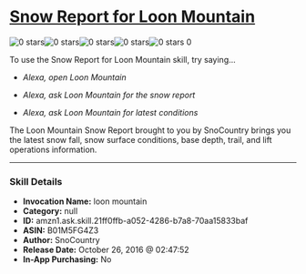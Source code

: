 # [Snow Report for Loon Mountain](http://alexa.amazon.com/#skills/amzn1.ask.skill.21ff0ffb-a052-4286-b7a8-70aa15833baf)
![0 stars](../../images/ic_star_border_black_18dp_1x.png)![0 stars](../../images/ic_star_border_black_18dp_1x.png)![0 stars](../../images/ic_star_border_black_18dp_1x.png)![0 stars](../../images/ic_star_border_black_18dp_1x.png)![0 stars](../../images/ic_star_border_black_18dp_1x.png) 0

To use the Snow Report for Loon Mountain skill, try saying...

* *Alexa, open Loon Mountain*

* *Alexa, ask Loon Mountain for the snow report*

* *Alexa, ask Loon Mountain for latest conditions*

The Loon Mountain Snow Report brought to you by SnoCountry brings you the latest snow fall, snow surface conditions,  base depth, trail, and lift operations information.

***

### Skill Details

* **Invocation Name:** loon mountain
* **Category:** null
* **ID:** amzn1.ask.skill.21ff0ffb-a052-4286-b7a8-70aa15833baf
* **ASIN:** B01M5FG4Z3
* **Author:** SnoCountry
* **Release Date:** October 26, 2016 @ 02:47:52
* **In-App Purchasing:** No
